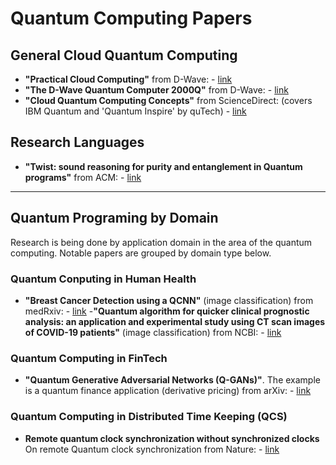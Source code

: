 # Quantum Computing Papers

## General Cloud Quantum Computing
- **"Practical Cloud Computing"** from D-Wave:  - [link](https://github.com/lynnlangit/learning-quantum/blob/main/3_whitepapers/14-1047A-A_Practical_Quantum_Computing_An_Update.pdf)
- **"The D-Wave Quantum Computer 2000Q"** from D-Wave: - [link](https://github.com/lynnlangit/learning-quantum/blob/main/3_whitepapers/D-Wave%202000Q%20Tech%20Collateral_0117F.pdf)
- **"Cloud Quantum Computing Concepts"**  from ScienceDirect: (covers IBM Quantum and 'Quantum Inspire' by quTech) - [link](https://github.com/lynnlangit/learning-quantum/blob/main/3_whitepapers/Cloud_Quantum_Computing_Concept_and_Development_A_.pdf)

## Research Languages
- **"Twist: sound reasoning for purity and entanglement in Quantum programs"** from ACM: - [link](https://github.com/lynnlangit/learning-quantum/blob/main/3_whitepapers/twist.pdf)

----

## Quantum Programing by Domain
Research is being done by application domain in the area of the quantum computing.  Notable papers are grouped by domain type below.  

### Quantum Conputing in Human Health
- **"Breast Cancer Detection using a QCNN"** (image classification) from medRxiv: - [link](https://github.com/lynnlangit/learning-quantum/blob/main/3_whitepapers/2020.06.21.20136655v1.full.pdf)
-**"Quantum algorithm for quicker clinical prognostic analysis: an application and experimental study using CT scan images of COVID-19 patients"** (image classification) from NCBI: - [link](https://github.com/lynnlangit/learning-quantum/blob/main/3_whitepapers/12911_2021_Article_1588.pdf)

### Quantum Computing in FinTech
- **"Quantum Generative Adversarial Networks (Q-GANs)"**. The example is a quantum finance application (derivative pricing) from arXiv: - [link](https://github.com/lynnlangit/learning-quantum/blob/main/3_whitepapers/qGan-FinTech.pdf)

### Quantum Computing in Distributed Time Keeping (QCS)
- **Remote quantum clock synchronization without synchronized clocks** On remote Quantum clock synchronization from Nature: - [link](https://github.com/lynnlangit/learning-quantum/blob/main/3_whitepapers/remote-QCS.pdf)
